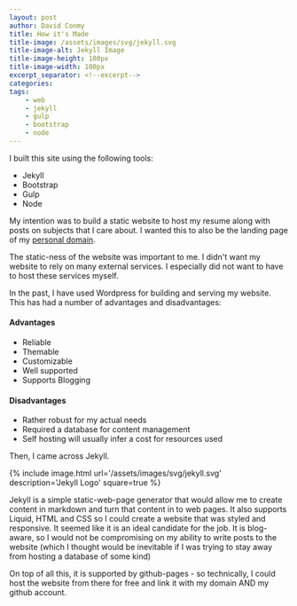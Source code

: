 ```yaml
---
layout: post
author: David Conmy
title: How it's Made
title-image: /assets/images/svg/jekyll.svg
title-image-alt: Jekyll Image
title-image-height: 100px
title-image-width: 100px
excerpt_separator: <!--excerpt-->
categories:
tags:
    - web
    - jekyll
    - gulp
    - bootstrap
    - node
---
```

I built this site using the following tools: 

- Jekyll
- Bootstrap
- Gulp
- Node
<!--excerpt-->

My intention was to build a static website to host my resume along with posts on subjects that I care about.
I wanted this to also be the landing page of my [personal domain](http://conmy.me).

The static-ness of the website was important to me. I didn't want my website to rely on many external services. I especially did not want to have to host these services myself.

In the past, I have used Wordpress for building and serving my website. This has had a number of advantages and disadvantages:

#### Advantages

- Reliable
- Themable
- Customizable
- Well supported
- Supports Blogging

#### Disadvantages

- Rather robust for my actual needs
- Required a database for content management
- Self hosting will usually infer a cost for resources used

Then, I came across Jekyll.

{% include image.html url='/assets/images/svg/jekyll.svg' description='Jekyll Logo' square=true %}

Jekyll is a simple static-web-page generator that would allow me to create content in markdown and turn that content in to web pages.
It also supports Liquid, HTML and CSS so I could create a website that was styled and responsive. It seemed like it is an ideal candidate for the job. It is blog-aware, so I would not be compromising on my ability to write posts to the website (which I thought would be inevitable if I was trying to stay away from hosting a database of some kind)

On top of all this, it is supported by github-pages - so technically, I could host the website from there for free and link it with my domain AND my github account.